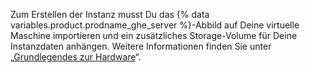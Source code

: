 Zum Erstellen der Instanz musst Du das {% data variables.product.prodname_ghe_server %}-Abbild auf Deine virtuelle Maschine importieren und ein zusätzliches Storage-Volume für Deine Instanzdaten anhängen. Weitere Informationen finden Sie unter „[Grundlegendes zur Hardware](#hardware-considerations)“.
